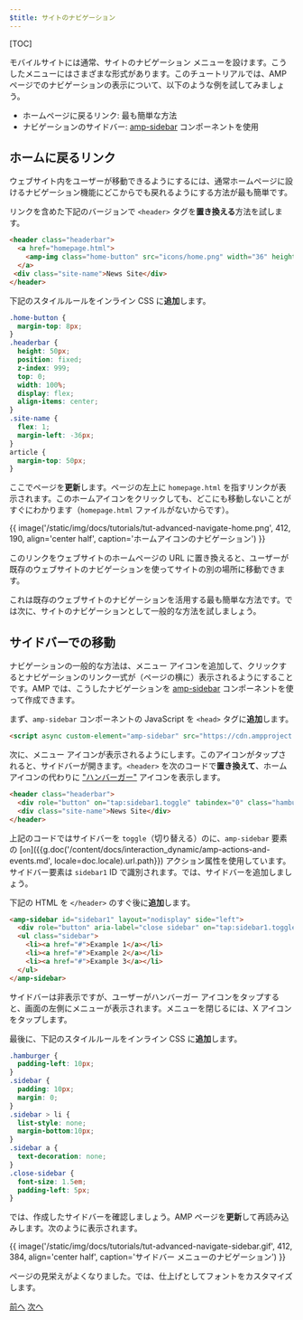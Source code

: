 ```yaml
---
$title: サイトのナビゲーション
---
```


[TOC]

モバイルサイトには通常、サイトのナビゲーション メニューを設けます。こうしたメニューにはさまざまな形式があります。このチュートリアルでは、AMP ページでのナビゲーションの表示について、以下のような例を試してみましょう。

- ホームページに戻るリンク: 最も簡単な方法
- ナビゲーションのサイドバー: [amp-sidebar](/ja/docs/reference/components/amp-sidebar.html) コンポーネントを使用

## ホームに戻るリンク

ウェブサイト内をユーザーが移動できるようにするには、通常ホームページに設けるナビゲーション機能にどこからでも戻れるようにする方法が最も簡単です。

リンクを含めた下記のバージョンで `<header>` タグを**置き換える**方法を試します。

```html
<header class="headerbar">
  <a href="homepage.html">
    <amp-img class="home-button" src="icons/home.png" width="36" height="36"></amp-img>
  </a>
 <div class="site-name">News Site</div>
</header>
```

下記のスタイルルールをインライン CSS に**追加**します。

```css
.home-button {
  margin-top: 8px;
}
.headerbar {
  height: 50px;
  position: fixed;
  z-index: 999;
  top: 0;
  width: 100%;
  display: flex;
  align-items: center;
}
.site-name {
  flex: 1;
  margin-left: -36px;
}
article {
  margin-top: 50px;
}
```

ここでページを**更新**します。ページの左上に `homepage.html` を指すリンクが表示されます。このホームアイコンをクリックしても、どこにも移動しないことがすぐにわかります（`homepage.html` ファイルがないからです）。

{{ image('/static/img/docs/tutorials/tut-advanced-navigate-home.png', 412, 190, align='center half', caption='ホームアイコンのナビゲーション') }}

このリンクをウェブサイトのホームページの URL に置き換えると、ユーザーが既存のウェブサイトのナビゲーションを使ってサイトの別の場所に移動できます。

これは既存のウェブサイトのナビゲーションを活用する最も簡単な方法です。では次に、サイトのナビゲーションとして一般的な方法を試しましょう。


## サイドバーでの移動

ナビゲーションの一般的な方法は、メニュー アイコンを追加して、クリックするとナビゲーションのリンク一式が（ページの横に）表示されるようにすることです。AMP では、こうしたナビゲーションを [amp-sidebar](/ja/docs/reference/components/amp-sidebar.html) コンポーネントを使って作成できます。

まず、`amp-sidebar` コンポーネントの JavaScript を `<head>` タグに**追加**します。

```html
<script async custom-element="amp-sidebar" src="https://cdn.ampproject.org/v0/amp-sidebar-0.1.js"></script>
```

次に、メニュー アイコンが表示されるようにします。このアイコンがタップされると、サイドバーが開きます。`<header>` を次のコードで**置き換えて**、ホームアイコンの代わりに ["ハンバーガー"](https://en.wikipedia.org/wiki/Hamburger_button) アイコンを表示します。

```html
<header class="headerbar">
  <div role="button" on="tap:sidebar1.toggle" tabindex="0" class="hamburger">☰</div>
  <div class="site-name">News Site</div>
</header>
```

上記のコードではサイドバーを `toggle`（切り替える）のに、`amp-sidebar` 要素の [`on`]({{g.doc('/content/docs/interaction_dynamic/amp-actions-and-events.md', locale=doc.locale).url.path}}) アクション属性を使用しています。サイドバー要素は `sidebar1` ID で識別されます。では、サイドバーを追加しましょう。


下記の HTML を `</header>` のすぐ後に**追加**します。

```html
<amp-sidebar id="sidebar1" layout="nodisplay" side="left">
  <div role="button" aria-label="close sidebar" on="tap:sidebar1.toggle" tabindex="0" class="close-sidebar">✕</div>
  <ul class="sidebar">
    <li><a href="#">Example 1</a></li>
    <li><a href="#">Example 2</a></li>
    <li><a href="#">Example 3</a></li>
  </ul>
</amp-sidebar>
```

サイドバーは非表示ですが、ユーザーがハンバーガー アイコンをタップすると、画面の左側にメニューが表示されます。メニューを閉じるには、X アイコンをタップします。

最後に、下記のスタイルルールをインライン CSS に**追加**します。

```css
.hamburger {
  padding-left: 10px;
}
.sidebar {
  padding: 10px;
  margin: 0;
}
.sidebar > li {
  list-style: none;
  margin-bottom:10px;
}
.sidebar a {
  text-decoration: none;
}
.close-sidebar {
  font-size: 1.5em;
  padding-left: 5px;
}
```

では、作成したサイドバーを確認しましょう。AMP ページを**更新**して再読み込みします。次のように表示されます。

{{ image('/static/img/docs/tutorials/tut-advanced-navigate-sidebar.gif', 412, 384, align='center half', caption='サイドバー メニューのナビゲーション') }}

ページの見栄えがよくなりました。では、仕上げとしてフォントをカスタマイズします。

<div class="prev-next-buttons">
  <a class="button prev-button" href="{{g.doc('/content/docs/fundamentals/add_advanced/tracking_data.md', locale=doc.locale).url.path}}"><span class="arrow-prev">前へ</span></a>
  <a class="button next-button" href="{{g.doc('/content/docs/fundamentals/add_advanced/fonts.md', locale=doc.locale).url.path}}"><span class="arrow-next">次へ</span></a>
</div>
